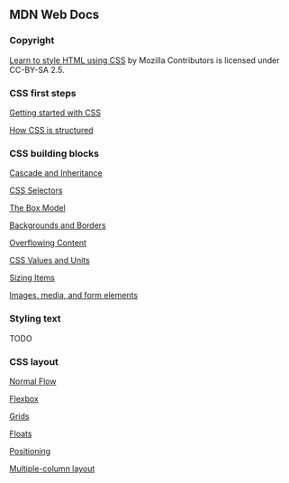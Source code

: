 
## MDN Web Docs

### Copyright

[Learn to style HTML using CSS](https://developer.mozilla.org/en-US/docs/Learn/CSS) by Mozilla Contributors is licensed under CC-BY-SA 2.5.

### CSS first steps

[Getting started with CSS](./getting-started)

[How CSS is structured](./css-structure)

### CSS building blocks

[Cascade and Inheritance](./cascade-inheritance/)

[CSS Selectors](./css-selectors/)

[The Box Model](./box-model/)

[Backgrounds and Borders](./backgrounds-and-borders/)

[Overflowing Content](./overflowing-content/)

[CSS Values and Units](./values-and-units/)

[Sizing Items](./sizing-items/)

[Images, media, and form elements](./image-media-form/)

### Styling text

TODO

### CSS layout

[Normal Flow](./normal-flow/)

[Flexbox](./flexbox)

[Grids](./grids/)

[Floats](./floats/)

[Positioning](./positioning)

[Multiple-column layout](./multiple-column-layout/)
